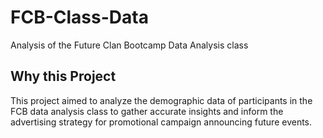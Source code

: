 # FCB-Class-Data
Analysis of the Future Clan Bootcamp Data Analysis class
## Why this Project
This project aimed to analyze the demographic data of participants in the FCB data analysis class to gather accurate insights and inform the advertising strategy for promotional campaign announcing future events.
